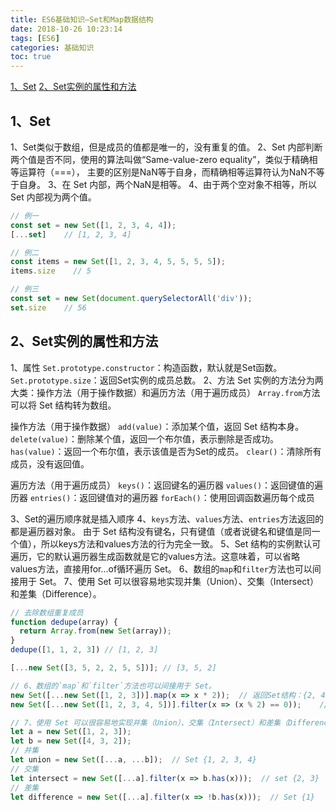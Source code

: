 ```yaml
---
title: ES6基础知识—Set和Map数据结构
date: 2018-10-26 10:23:14
tags: [ES6]
categories: 基础知识
toc: true
---
```


[1、Set](#1、Set)
[2、Set实例的属性和方法](#2、Set实例的属性和方法)
[](#)
[](#)

## 1、Set
1、Set类似于数组，但是成员的值都是唯一的，没有重复的值。
2、Set 内部判断两个值是否不同，使用的算法叫做“Same-value-zero equality”，类似于精确相等运算符（===），
主要的区别是NaN等于自身，而精确相等运算符认为NaN不等于自身。
3、在 Set 内部，两个NaN是相等。
4、由于两个空对象不相等，所以Set 内部视为两个值。
```js
// 例一
const set = new Set([1, 2, 3, 4, 4]);
[...set]    // [1, 2, 3, 4]

// 例二
const items = new Set([1, 2, 3, 4, 5, 5, 5, 5]);
items.size    // 5

// 例三
const set = new Set(document.querySelectorAll('div'));
set.size    // 56
```

## 2、Set实例的属性和方法
1、属性
`Set.prototype.constructor`：构造函数，默认就是Set函数。
`Set.prototype.size`：返回Set实例的成员总数。
2、方法
Set 实例的方法分为两大类：操作方法（用于操作数据）和遍历方法（用于遍历成员）
`Array.from`方法可以将 Set 结构转为数组。

操作方法（用于操作数据）
`add(value)`：添加某个值，返回 Set 结构本身。
`delete(value)`：删除某个值，返回一个布尔值，表示删除是否成功。
`has(value)`：返回一个布尔值，表示该值是否为Set的成员。
`clear()`：清除所有成员，没有返回值。

遍历方法（用于遍历成员）
`keys()`：返回键名的遍历器
`values()`：返回键值的遍历器
`entries()`：返回键值对的遍历器
`forEach()`：使用回调函数遍历每个成员

3、Set的遍历顺序就是插入顺序
4、`keys`方法、`values`方法、`entries`方法返回的都是遍历器对象。
由于 Set 结构没有键名，只有键值（或者说键名和键值是同一个值），所以keys方法和values方法的行为完全一致。
5、Set 结构的实例默认可遍历，它的默认遍历器生成函数就是它的values方法。这意味着，可以省略values方法，直接用for...of循环遍历 Set。
6、数组的`map`和`filter`方法也可以间接用于 Set。
7、使用 Set 可以很容易地实现并集（Union）、交集（Intersect）和差集（Difference）。
```js
// 去除数组重复成员
function dedupe(array) {
  return Array.from(new Set(array));
}
dedupe([1, 1, 2, 3]) // [1, 2, 3]

[...new Set([3, 5, 2, 2, 5, 5])]; // [3, 5, 2]

// 6、数组的`map`和`filter`方法也可以间接用于 Set。
new Set([...new Set([1, 2, 3])].map(x => x * 2));  // 返回Set结构：{2, 4, 6}
new Set([...new Set([1, 2, 3, 4, 5])].filter(x => (x % 2) == 0));    // 返回Set结构：{2, 4}

// 7、使用 Set 可以很容易地实现并集（Union）、交集（Intersect）和差集（Difference）。
let a = new Set([1, 2, 3]);
let b = new Set([4, 3, 2]);
// 并集
let union = new Set([...a, ...b]);  // Set {1, 2, 3, 4}
// 交集
let intersect = new Set([...a].filter(x => b.has(x)));  // set {2, 3}
// 差集
let difference = new Set([...a].filter(x => !b.has(x)));  // Set {1}

```